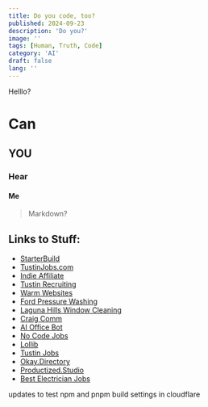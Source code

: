 ```yaml
---
title: Do you code, too?
published: 2024-09-23
description: 'Do you?'
image: ''
tags: [Human, Truth, Code]
category: 'AI'
draft: false 
lang: ''
---
```


Helllo?
# Can
## YOU
### Hear
#### Me
> Markdown?

## Links to Stuff:

- [StarterBuild](https://starterbuild.com/)
- [TustinJobs.com](https://TustinJobs.com)
- [Indie Affiliate](https://indieaffiliate.io/)
- [Tustin Recruiting](https://tustinrecruiting.com/)
- [Warm Websites](https://warmwebsites.com/)
- [Ford Pressure Washing](https://FordPressureWashing.com/)
- [Laguna Hills Window Cleaning](https://lagunahillswindowcleaning.com/)
- [Craig Comm](https://craigcomm.com/)
- [AI Office Bot](https://aiofficebot.com/)
- [No Code Jobs](https://nocodejobs.org/)
- [Lollib](https://lollib.com/)
- [Tustin Jobs](https://tustinjobs.com/)
- [Okay.Directory](https://okay.directory/)
- [Productized.Studio](https://productized.studio/)
- [Best Electrician Jobs](https://bestelectricianjobs.com/)

updates to test npm and pnpm build settings in cloudflare
